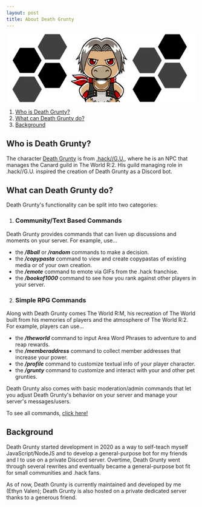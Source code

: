 ```yaml
---
layout: post
title: About Death Grunty
---
```


![Death Grunty!](images/dg-portrait-detailed.png)

1. [Who is Death Grunty?](#whois)
2. [What can Death Grunty do?](#purpose)
3. [Background](#background)

## Who is Death Grunty? <a name="whois"></a>
The character [Death Grunty](https://dothack.fandom.com/wiki/Death_Grunty) is from [.hack//G.U.](https://en.wikipedia.org/wiki/.hack//G.U.), where he is an NPC that manages the Canard guild in The World R:2. His guild managing role in .hack//G.U. inspired the creation of Death Grunty as a Discord bot. 

## What can Death Grunty do? <a name="purpose"></a>
Death Grunty's functionality can be split into two categories:

1. ### Community/Text Based Commands
Death Grunty provides commands that can liven up discussions and moments on your server. For example, use... 
- the ***/8ball*** or ***/random*** commands to make a decision.
- the ***/copypasta*** command to view and create copypastas of existing media or of your own creation. 
- the ***/emote*** command to emote via GIFs from the .hack franchise.
- the ***/bookof1000*** command to see how you rank against other players in your server.

2. ### Simple RPG Commands
Along with Death Grunty comes The World R:M, his recreation of The World built from his memories of players and the atmosphere of The World R:2. For example, players can use...
- the ***/theworld*** command to input Area Word Phrases to adventure to and reap rewards.
- the ***/memberaddress*** command to collect member addresses that increase your power.
- the ***/profile*** command to customize textual info of your player character. 
- the ***/grunty*** command to customize and interact with your and other pet grunties.

Death Grunty also comes with basic moderation/admin commands that let you adjust Death Grunty's behavior on your server and manage your server's messages/users.

To see all commands, <a href="commands">click here!</a>

## Background <a name="background"></a>
Death Grunty started development in 2020 as a way to self-teach myself JavaScript/NodeJS and to develop a general-purpose bot for my friends and I to use on a private Discord server. Overtime, Death Grunty went through several rewrites and eventually became a general-purpose bot fit for small communities and .hack fans.

As of now, Death Grunty is currently maintained and developed by me (Ethyn Valen); Death Grunty is also hosted on a private dedicated server thanks to a generous friend. 

